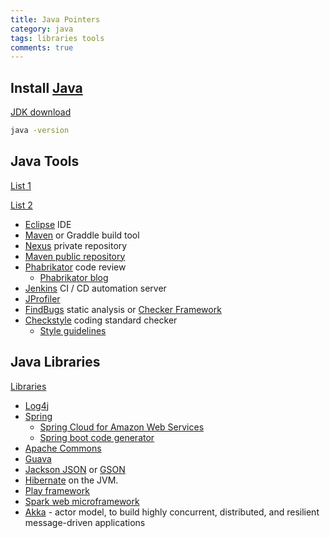 ```yaml
---
title: Java Pointers
category: java
tags: libraries tools 
comments: true
---
```


## Install [Java](https://www.java.com/en/)

[JDK download](http://www.oracle.com/technetwork/java/javase/downloads/index-jsp-138363.html)

```bash
java -version
```

## Java Tools

[List 1](https://www.loggly.com/blog/8-tools-for-every-java-developers-toolkit/)

[List 2](https://blog.newrelic.com/2014/05/21/toolsforjavadevelopers/)

- [Eclipse](https://eclipse.org/downloads/) IDE
- [Maven](https://maven.apache.org/download.cgi) or Graddle build tool
- [Nexus](http://www.sonatype.org/nexus/) private repository
- [Maven public repository](http://mvnrepository.com/)
- [Phabrikator](https://www.phacility.com/) code review
    - [Phabrikator blog](http://scn.sap.com/community/abap/blog/2014/11/24/code-review-with-phabricator--an-open-source-software-engineering-platform)
- [Jenkins](https://jenkins.io/) CI / CD automation server
- [JProfiler](http://www.ej-technologies.com/products/jprofiler/overview.html)
- [FindBugs](http://findbugs.sourceforge.net/) static analysis or [Checker Framework](http://types.cs.washington.edu/checker-framework/)
- [Checkstyle](http://checkstyle.sourceforge.net/) coding standard checker
    - [Style guidelines](http://logging.apache.org/log4j/2.x/javastyle.html)

## Java Libraries

[Libraries](https://www.devsaran.com/blog/16-java-development-tools-web-developers)

- [Log4j](https://logging.apache.org/)
- [Spring](http://www.spring.io)
  - [Spring Cloud for Amazon Web Services](https://cloud.spring.io/spring-cloud-aws/)
  - [Spring boot code generator](https://start.spring.io/)
- [Apache Commons](https://commons.apache.org/)
- [Guava](https://github.com/google/guava)
- [Jackson JSON](http://wiki.fasterxml.com/JacksonHome) or [GSON](https://github.com/google/gson/blob/master/UserGuide.md)
- [Hibernate](http://hibernate.org/orm/)
on the JVM. 
- [Play framework](https://www.playframework.com/)
- [Spark web microframework](http://sparkjava.com/)
- [Akka](http://akka.io/) - actor model, to build highly concurrent, distributed, and resilient message-driven applications

